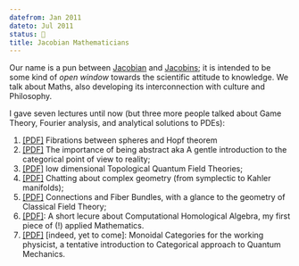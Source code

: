 ```yaml
---
datefrom: Jan 2011
dateto: Jul 2011
status: 🌱
title: Jacobian Mathematicians
---
```


Our name is a pun between <a href="http://en.wikipedia.org/wiki/Jacobian_matrix_and_determinant">Jacobian</a> and <a href="http://en.wikipedia.org/wiki/Jacobin">Jacobins</a>; it is intended to be some kind of <i>open window</i> towards the scientific attitude to knowledge. We talk about Maths, also developing its interconnection with culture and Philosophy.

I gave seven lectures until now (but three more people talked about Game Theory, Fourier analysis, and analytical solutions to PDEs):

1. [[PDF]](stuff/giaco2_hopf_FIX.pdf) Fibrations between spheres and Hopf theorem
1. [[PDF]](stuff/cats.pdf) The importance of being abstract aka
	A gentle introduction to the categorical point of view to reality;
1. [[PDF]](stuff/tqft_beamer.pdf) low dimensional Topological Quantum Field Theories;
1. [[PDF]](stuff/giaco_complessa2.pdf) Chatting about complex geometry (from symplectic to Kahler manifolds);
1. [[PDF]](stuff/giaco_fibri2.pdf) Connections and Fiber Bundles, with a glance to the geometry of Classical Field Theory;
1. [[PDF]](stuff/chomp.pdf): A short lecure about Computational Homological Algebra, my first piece of (!) applied Mathematics.
1. [[PDF]](stuff/rosetta.pdf) [indeed, yet to come]: Monoidal Categories for the working physicist, a tentative introduction to Categorical approach to Quantum Mechanics.
